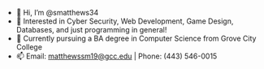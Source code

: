- 👋 Hi, I’m @smatthews34
- 👀 Interested in Cyber Security, Web Development, Game Design, Databases, and just programming in general!
- 🌱 Currently pursuing a BA degree in Computer Science from Grove City College
- 📫 Email: matthewssm19@gcc.edu | Phone: (443) 546-0015

<!---
smatthews34/smatthews34 is a ✨ special ✨ repository because its `README.md` (this file) appears on your GitHub profile.
You can click the Preview link to take a look at your changes.
--->
